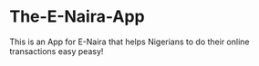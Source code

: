 # The-E-Naira-App
This is an App for E-Naira that helps Nigerians to do their online transactions easy peasy!

